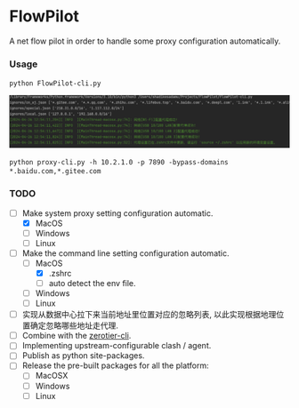 # FlowPilot

A net flow pilot in order to handle some proxy configuration automatically.

### Usage

```shell
python FlowPilot-cli.py 
```

![](assets/截屏2024-04-26%2012.59.44.png)

```shell
python proxy-cli.py -h 10.2.1.0 -p 7890 -bypass-domains *.baidu.com,*.gitee.com
```

### TODO

* [ ] Make system proxy setting configuration automatic.
    * [x] MacOS
    * [ ] Windows
    * [ ] Linux
* [ ] Make the command line setting configuration automatic.
    * [ ] MacOS
        * [x] .zshrc
        * [ ] auto detect the env file.
    * [ ] Windows
    * [ ] Linux
* [ ] 实现从数据中心拉下来当前地址里位置对应的忽略列表, 以此实现根据地理位置确定忽略哪些地址走代理.
* [ ] Combine with the [zerotier-cli](https://github.com/zerotier/ZeroTierOne).
* [ ] Implementing upstream-configurable clash / agent.
* [ ] Publish as python site-packages.
* [ ] Release the pre-built packages for all the platform:
    * [ ] MacOSX
    * [ ] Windows
    * [ ] Linux

